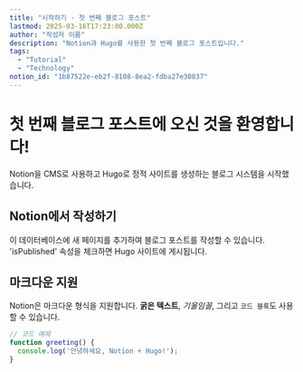```yaml
---
title: "시작하기 - 첫 번째 블로그 포스트"
lastmod: 2025-03-16T17:23:00.000Z
author: "작성자 이름"
description: "Notion과 Hugo를 사용한 첫 번째 블로그 포스트입니다."
tags:
  - "Tutorial"
  - "Technology"
notion_id: "1b87522e-eb2f-8108-8ea2-fdba27e30837"
---
```


# 첫 번째 블로그 포스트에 오신 것을 환영합니다!

Notion을 CMS로 사용하고 Hugo로 정적 사이트를 생성하는 블로그 시스템을 시작했습니다.

## Notion에서 작성하기

이 데이터베이스에 새 페이지를 추가하여 블로그 포스트를 작성할 수 있습니다. 'isPublished' 속성을 체크하면 Hugo 사이트에 게시됩니다.

## 마크다운 지원

Notion은 마크다운 형식을 지원합니다. **굵은 텍스트**, *기울임꼴*, 그리고 `코드 블록`도 사용할 수 있습니다.

```javascript
// 코드 예제
function greeting() {
  console.log('안녕하세요, Notion + Hugo!');
}
```


